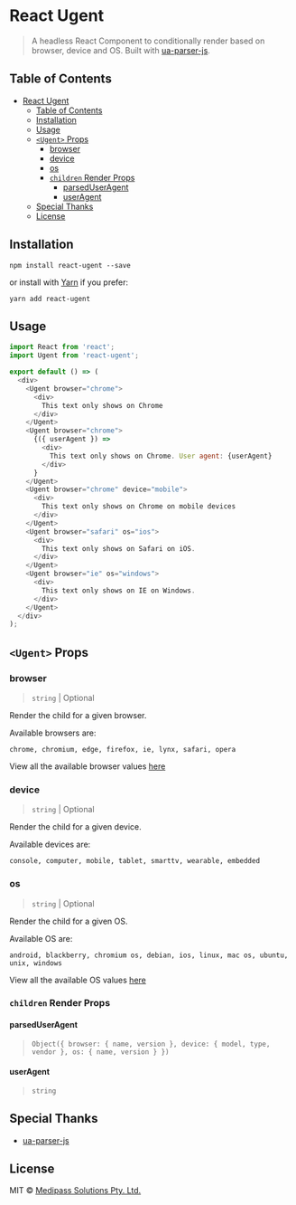 # React Ugent

> A headless React Component to conditionally render based on browser, device and OS. Built with [ua-parser-js](https://github.com/faisalman/ua-parser-js#methods).

## Table of Contents

- [React Ugent](#react-ugent)
  - [Table of Contents](#table-of-contents)
  - [Installation](#installation)
  - [Usage](#usage)
  - [`<Ugent>` Props](#ugent-props)
    - [browser](#browser)
    - [device](#device)
    - [os](#os)
    - [`children` Render Props](#children-render-props)
      - [parsedUserAgent](#parseduseragent)
      - [userAgent](#useragent)
  - [Special Thanks](#special-thanks)
  - [License](#license)

## Installation

```
npm install react-ugent --save
```

or install with [Yarn](https://yarnpkg.com) if you prefer:

```
yarn add react-ugent
```

## Usage

```js
import React from 'react';
import Ugent from 'react-ugent';

export default () => (
  <div>
    <Ugent browser="chrome">
      <div>
        This text only shows on Chrome
      </div>
    </Ugent>
    <Ugent browser="chrome">
      {({ userAgent }) => 
        <div>
          This text only shows on Chrome. User agent: {userAgent}
        </div> 
      }
    </Ugent>
    <Ugent browser="chrome" device="mobile">
      <div>
        This text only shows on Chrome on mobile devices
      </div>
    </Ugent>
    <Ugent browser="safari" os="ios">
      <div>
        This text only shows on Safari on iOS.
      </div>
    </Ugent>
    <Ugent browser="ie" os="windows">
      <div>
        This text only shows on IE on Windows.
      </div>
    </Ugent>
  </div>
);
```

## `<Ugent>` Props

### browser

> `string` | Optional

Render the child for a given browser.

Available browsers are:

```
chrome, chromium, edge, firefox, ie, lynx, safari, opera
```
View all the available browser values [here](https://github.com/faisalman/ua-parser-js#methods)

### device

> `string` | Optional

Render the child for a given device.

Available devices are:

```
console, computer, mobile, tablet, smarttv, wearable, embedded
```

### os

> `string` | Optional

Render the child for a given OS.

Available OS are:

```
android, blackberry, chromium os, debian, ios, linux, mac os, ubuntu, unix, windows
```
View all the available OS values [here](https://github.com/faisalman/ua-parser-js#methods)

### `children` Render Props

#### parsedUserAgent

> `Object({ browser: { name, version }, device: { model, type, vendor }, os: { name, version } })`

#### userAgent

> `string`

## Special Thanks

- [ua-parser-js](https://github.com/faisalman/ua-parser-js#methods)

## License

MIT © [Medipass Solutions Pty. Ltd.](https://github.com/medipass)

